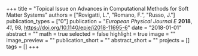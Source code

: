 +++
title = "Topical Issue on Advances in Computational Methods for Soft Matter Systems"
authors = ["Rovigatti, L.", "Romano, F.", "Russo, J."]
publication_types = ["0"]
publication = "*European Physical Journal E* **2018**, *41*, 98, https://doi.org/10.1140/epje/i2018-11695-6"
date = "2018-01-01"
abstract = ""
math = true
selected = false
highlight = true
image = ""
image_preview = ""
publication_short = ""
abstract_short = ""
projects = []
tags = []
+++
